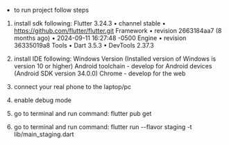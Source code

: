 - to run project follow steps

1. install sdk following:
Flutter 3.24.3 • channel stable • https://github.com/flutter/flutter.git
Framework • revision 2663184aa7 (8 months ago) • 2024-09-11 16:27:48 -0500
Engine • revision 36335019a8
Tools • Dart 3.5.3 • DevTools 2.37.3


2. install IDE following:
Windows Version (Installed version of Windows is version 10 or higher)
Android toolchain - develop for Android devices (Android SDK version 34.0.0)
Chrome - develop for the web

3. connect your real phone to the laptop/pc
4. enable debug mode
5. go to terminal and run command: flutter pub get 
6. go to terminal and run command: flutter run --flavor staging -t lib/main_staging.dart 
